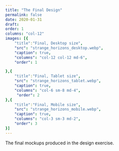 ```yaml
---
title: "The Final Design"
permalink: false
date: 2020-01-31
draft: 
order: 1
columns: "col-12"
images: [{
    "title":"Final, Desktop size",
    "src": "strange_horizons_desktop.webp",
    "caption": true,
    "columns": "col-12 col-12 md-6",
    "order": 1

},{
    "title":"Final, Tablet size",
    "src": "strange_horizons_tablet.webp",
    "caption": true,
    "columns": "col-6 sm-8 md-4",
     "order": 2
},{
    "title":"Final, Mobile size",
    "src": "strange_horizons_mobile.webp",
    "caption": true,
    "columns": "col-3 sm-3 md-2",
    "order": 3
}]
---
```

The final mockups produced in the design exercise.